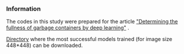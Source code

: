 
<h3> Information </h3>
<p>The codes in this study were prepared for the article <a href="https://www.sciencedirect.com/science/article/abs/pii/S0957417423000453">"Determining the fullness of garbage containers by deep learning"</a> .</p>

<a href="https://drive.google.com/drive/folders/1e9tXlbg8rn0lM2aoNPjGX2yOTEaWMdqX?usp=sharing">Directory</a> where the most successful models trained (for image size 448*448) can be downloaded.

